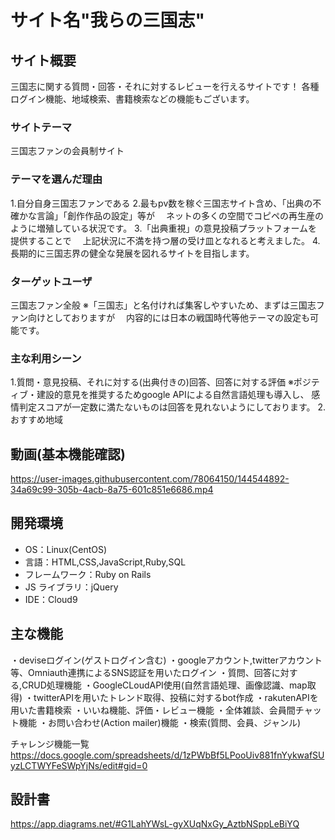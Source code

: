 # サイト名"我らの三国志"

## サイト概要

三国志に関する質問・回答・それに対するレビューを行えるサイトです！
各種ログイン機能、地域検索、書籍検索などの機能もございます。

### サイトテーマ
三国志ファンの会員制サイト

### テーマを選んだ理由
1.自分自身三国志ファンである
2.最もpv数を稼ぐ三国志サイト含め、「出典の不確かな言論」「創作作品の設定」等が
　ネットの多くの空間でコピペの再生産のように増殖している状況です。
3.「出典重視」の意見投稿プラットフォームを提供することで
　上記状況に不満を持つ層の受け皿となれると考えました。
4.長期的に三国志界の健全な発展を図れるサイトを目指します。

### ターゲットユーザ
三国志ファン全般
※「三国志」と名付ければ集客しやすいため、まずは三国志ファン向けとしておりますが
　内容的には日本の戦国時代等他テーマの設定も可能です。

### 主な利用シーン
1.質問・意見投稿、それに対する(出典付きの)回答、回答に対する評価
※ポジティブ・建設的意見を推奨するためgoogle APIによる自然言語処理も導入し、
  感情判定スコアが一定数に満たないものは回答を見れないようにしております。
2.おすすめ地域

## 動画(基本機能確認)
<https://user-images.githubusercontent.com/78064150/144544892-34a69c99-305b-4acb-8a75-601c851e6686.mp4>

## 開発環境

- OS：Linux(CentOS)
- 言語：HTML,CSS,JavaScript,Ruby,SQL
- フレームワーク：Ruby on Rails
- JS ライブラリ：jQuery
- IDE：Cloud9

## 主な機能

・deviseログイン(ゲストログイン含む)
・googleアカウント,twitterアカウント等、Omniauth連携によるSNS認証を用いたログイン
・質問、回答に対する,CRUD処理機能
・GoogleCLoudAPI使用(自然言語処理、画像認識、map取得)
・twitterAPIを用いたトレンド取得、投稿に対するbot作成
・rakutenAPIを用いた書籍検索
・いいね機能、評価・レビュー機能
・全体雑談、会員間チャット機能
・お問い合わせ(Action mailer)機能
・検索(質問、会員、ジャンル)

チャレンジ機能一覧
<https://docs.google.com/spreadsheets/d/1zPWbBf5LPooUiv881fnYykwafSUyzLCTWYFeSWpYjNs/edit#gid=0>

## 設計書
<https://app.diagrams.net/#G1LahYWsL-gyXUqNxGy_AztbNSppLeBiYQ>

